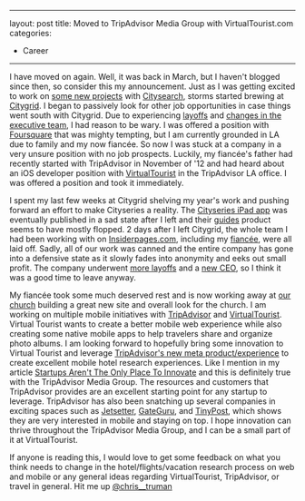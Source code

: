 
---
layout: post
title: Moved to TripAdvisor Media Group with VirtualTourist.com
categories:
- Career
---


I have moved on again.  Well, it was back in March, but I haven't blogged since then, so consider this my announcement.  Just as I was getting excited to work on [some new projects][1] with [Citysearch][2], storms started brewing at [Citygrid][3].  I began to passively look for other job opportunities in case things went south with Citygrid.  Due to experiencing  [layoffs][4] and [changes in the executive team][5], I had reason to be wary.  I was offered a position with [Foursquare][6] that was mighty tempting, but I am currently grounded in LA due to family and my now fiancée.  So now I was stuck at a company in a very unsure position with no job prospects.  Luckily, my fiancée's father had recently started with TripAdvisor in November of '12 and had heard about an iOS developer position with [VirtualTourist][7] in the TripAdvisor LA office.  I was offered a position and took it immediately. 

I spent my last few weeks at Citygrid shelving my year's work and pushing forward an effort to make Cityseries a reality.  The [Cityseries iPad app][1] was eventually published in a sad state after I left and their [guides][8] product seems to have mostly flopped.  2 days after I left Citygrid, the whole team I had been working with on [Insiderpages.com][9], including my [fiancée][10], were all laid off.  Sadly, all of our work was canned and the entire company has gone into a defensive state as it slowly fades into anonymity and eeks out small profit.  The company underwent [more layoffs][11] and a [new CEO][12], so I think it was a good time to leave anyway. 

My fiancée took some much deserved rest and is now working away at [our church][13] building a great new site and overall look for the church.  I am working on multiple mobile initiatives with [TripAdvisor][14] and [VirtualTourist][7].  Virtual Tourist wants to create a better mobile web experience while also creating some native mobile apps to help travelers share and organize photo albums.  I am looking forward to hopefully bring some innovation to Virtual Tourist and leverage [TripAdvisor's new meta product/experience][15] to create excellent mobile hotel research experiences.  Like I mention in my article [Startups Aren't The Only Place To Innovate][16] and this is definitely true with the TripAdvisor Media Group.  The resources and customers that TripAdvisor provides are an excellent starting point for any startup to leverage.  TripAdvisor has also been snatching up several companies in exciting spaces such as [Jetsetter][17], [GateGuru][18], and [TinyPost][19], which shows they are very interested in mobile and staying on top.  I hope innovation can thrive throughout the TripAdvisor Media Group, and I can be a small part of it at VirtualTourist.  

If anyone is reading this, I would love to get some feedback on what you think needs to change in the hotel/flights/vacation research process on web and mobile or any general ideas regarding VirtualTourist, TripAdvisor, or travel in general.  Hit me up [@chris__truman][20]

[1]: https://itunes.apple.com/us/app/cityseries/id364900044?mt=8
[2]: http://citysearch.com
[3]: http://citygrid.com
[4]: http://techcrunch.com/2012/10/10/shrink-to-grow-citysearch-and-urbanspoon-parent-company-citygrid-lays-off-15-of-its-employees/
[5]: http://betabeat.com/2012/03/seamless-founder-jason-finger-joins-iac-as-ceo-of-citygrid-media/
[6]: http://foursquare.com
[7]: http://virtualtourist.com
[8]: http://www.citysearch.com/guides
[9]: http://insiderpages.com
[10]: http://about.me/hana.ruth
[11]: http://techcrunch.com/2013/07/01/iacs-citygrid-parent-of-citysearch-and-urbanspoon-lays-off-two-thirds-of-staff-as-local-ad-push-bites/
[12]: http://screenwerk.com/2013/05/11/ron-lapierre-ceo-of-citygrid-media/
[13]: http://hopechapel.org
[14]: http://tripadvisor.com
[15]: http://www.adexchanger.com/online-advertising/tripadvisor-turns-to-meta-display-for-less-annoying-and-possibly-higher-priced-placements/
[16]: http://ctruman.info/post/startups-arent-the-only-place-to-innovate
[17]: http://www.jetsetter.com/
[18]: http://www.gateguru.com/
[19]: http://tinypost.co/
[20]: http://twitter.com/chris__truman